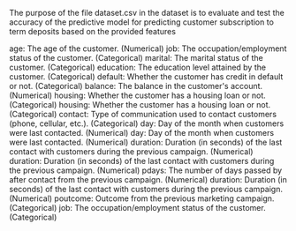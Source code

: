The purpose of the file dataset.csv in the dataset is to evaluate and test the accuracy of the predictive model for predicting customer subscription to term deposits based on the provided features

age: The age of the customer. (Numerical)
job: The occupation/employment status of the customer. (Categorical)
marital: The marital status of the customer. (Categorical)
education: The education level attained by the customer. (Categorical)
default: Whether the customer has credit in default or not. (Categorical)
balance: The balance in the customer's account. (Numerical)
housing: Whether the customer has a housing loan or not. (Categorical)
housing: Whether the customer has a housing loan or not. (Categorical)
contact: Type of communication used to contact customers (phone, cellular, etc.). (Categorical)
day: Day of the month when customers were last contacted. (Numerical)
day: Day of the month when customers were last contacted. (Numerical)
duration: Duration (in seconds) of the last contact with customers during the previous campaign. (Numerical)
duration: Duration (in seconds) of the last contact with customers during the previous campaign. (Numerical)
pdays: The number of days passed by after contact from the previous campaign. (Numerical)
duration: Duration (in seconds) of the last contact with customers during the previous campaign. (Numerical)
poutcome: Outcome from the previous marketing campaign. (Categorical)
job: The occupation/employment status of the customer. (Categorical)

